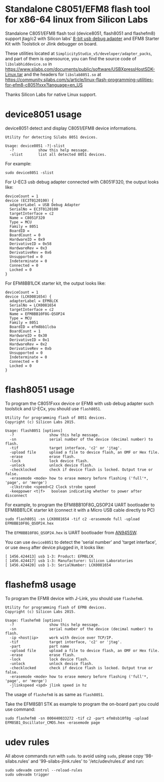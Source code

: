 # Standalone C8051/EFM8 flash tool for x86-64 linux from Silicon Labs

Standalone C8051/EFM8 flash tool (device8051, flash8051 and flashefm8) support jtag/c2 with Silicon labs' [8-bit usb debug adapter](https://www.silabs.com/development-tools/mcu/8-bit/8-bit-usb-debug-adapter) and EFM8 Starter Kit with Toolstick or Jlink debugger on board.

These utilities located at `SimplicityStudio_v5/developer/adapter_packs`, and part of them is opensource, you can find the source code of `libslabhiddevice.so` in https://www.silabs.com/documents/public/software/USBXpressHostSDK-Linux.tar and the headers for `libslab8051.so` at https://community.silabs.com/s/article/linux-flash-programming-utilities-for-efm8-c8051fxxx?language=en_US

Thanks Silicon Labs for native Linux support.

# device8051 usage

device8051 detect and display C8051/EFM8 device informations.

```
Utility for detecting Silabs 8051 devices.

Usage: device8051 -?|-slist
  -?           show this help message.
  -slist       list all detected 8051 devices.
```

For example:

```
sudo device8051 -slist
```

For U-EC3 usb debug adapter connected with C8051F320, the output looks like:

```
deviceCount = 1
device (EC3T0120100) {
  adapterLabel = USB Debug Adapter
  SerialNo = EC3T0120100
  targetInterface = c2
  Name = C8051F320
  Type = MCU
  Family = 8051
  BoardID =
  BoardCount = 0
  HardwareID = 0x9
  DerivativeID = 0x58
  HardwareRev = 0x3
  DerivativeRev = 0x6
  Unsupported = 0
  Indeterminate = 0
  Connected = 0
  Locked = 0
}
```

For EFM8BB1LCK starter kit, the output looks like:

```
deviceCount = 1
device (LCK0081654) {
  adapterLabel = EFM8LCK
  SerialNo = LCK0081654
  targetInterface = c2
  Name = EFM8BB10F8G-QSOP24
  Type = MCU
  Family = 8051
  BoardID = efm8bb1lcba
  BoardCount = 1
  HardwareID = 0x30
  DerivativeID = 0x1
  HardwareRev = 0x2
  DerivativeRev = 0xb
  Unsupported = 0
  Indeterminate = 0
  Connected = 0
  Locked = 0
}
```

# flash8051 usage

To program the C8051Fxxx device or EFM8 with usb debug adapter such toolstick and U-ECx, you should use `flash8051`.

```
Utility for programming flash of 8051 devices.
Copyright (c) Silicon Labs 2015.

Usage: flash8051 [options]
  -?                show this help message.
  -sn               serial number of the device (decimal number) to flash.
  -tif              target interface, 'c2' or 'jtag'.
  -upload file      upload a file to device flash, an OMF or Hex file.
  -erase            erase flash.
  -lock             lock device flash.
  -unlock           unlock device flash.
  -checklocked      check if device flash is locked. Output true or false.
  -erasemode <mode> how to erase memory before flashing ('full'*, 'page', or 'merge')
  -clkstrobe <speed>C2 Clock strobe speed
  -keeppower <t|f>   boolean indicating whether to power after disconnect
```

For example, to program the EFM8BB10F8G_QSOP24 UART bootloader to EFM8BB1LCK starter kit  (connect it with a Micro USB cable directly to PC)

```
sudo flash8051 -sn LCK0081654 -tif c2 -erasemode full -upload EFM8BB10F8G_QSOP24.hex
```

The `EFM8BB10F8G_QSOP24.hex` is UART bootloader from [AN945SW](https://www.silabs.com/documents/public/example-code/AN945SW.zip).

You can use `device8051` to detect the 'serial number' and 'target interface', or use `dmesg` after device plugged in, it looks like:

```
[ 1456.424413] usb 1-3: Product: EFM8LCK
[ 1456.424417] usb 1-3: Manufacturer: Silicon Laboratories
[ 1456.424420] usb 1-3: SerialNumber: LCK0081654
```

# flashefm8 usage
To program the EFM8 device with J-Link, you should use `flashefm8`.

```
Utility for programming flash of EFM8 devices.
Copyright (c) Silicon Labs 2015.

Usage: flashefm8 [options]
  -?                show this help message.
  -sn               serial number of the device (decimal number) to flash.
  -ip <host|ip>     work with device over TCP/IP.
  -tif              target interface, 'c2' or 'jtag'.
  -part             part name
  -upload file      upload a file to device flash, an OMF or Hex file.
  -erase            erase flash.
  -lock             lock device flash.
  -unlock           unlock device flash.
  -checklocked      check if device flash is locked. Output true or false.
  -erasemode <mode> how to erase memory before flashing ('full'*, 'page', or 'merge')
  -jlinkspeed <spd> jlink speed in hz
```

The usage of `flashefm8` is as same as `flash8051`.

Take the EFM8SB1 STK as example to program the on-board part you could use command:

```
sudo flashefm8 -sn 000440033272 -tif c2 -part efm8sb10f8g -upload EFM8SB1_Oscillator_CMOS.hex -erasemode page
```

# udev rules
All above commands run with `sudo`. to avoid using `sudo`, please copy '98-silabs.rules' and '99-silabs-jlink.rules' to '/etc/udev/rules.d' and run:

```
sudo udevadm control --reload-rules
sudo udevadm trigger
```
